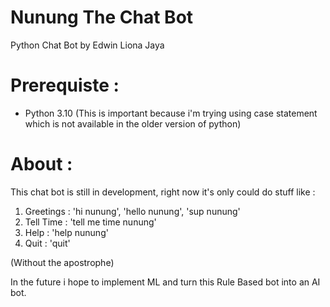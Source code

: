# Nunung The Chat Bot
Python Chat Bot by Edwin Liona Jaya

# Prerequiste :
- Python 3.10 (This is important because i'm trying using case statement which is not available in the older version of python)

# About :
This chat bot is still in development, right now it's only could do stuff like :

1. Greetings : 'hi nunung', 'hello nunung', 'sup nunung' 
2. Tell Time : 'tell me time nunung'
3. Help      : 'help nunung'
4. Quit      : 'quit'

(Without the apostrophe)

In the future i hope to implement ML and turn this Rule Based bot into an AI bot.
